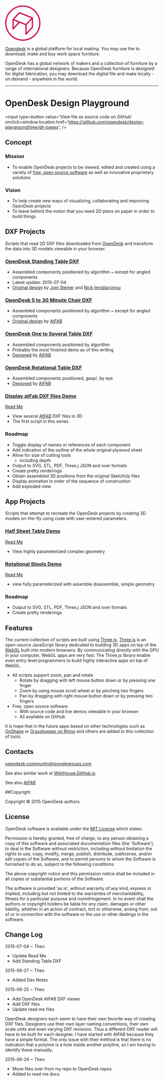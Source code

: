 ![]( ./images/opendesk-logo.png )

[Opendesk]( https://www.opendesk.cc/ ) is a global platform for local making. You may use the to download, make and buy work space furniture.

OpenDesk has a global network of makers and a collection of furniture by a range of international designers. 
Because OpenDesk furniture is designed for digital fabrication, you may download the digital file and make locally - on demand - anywhere in the world.
***

OpenDesk Design Playground
===
<span style=display:none; >[View as web page]( http://opendesk.github.io/design-playground/ "View file as a web page." ) </span>
<input type=button value='View file as source code on GitHub' onclick=window.location.href='https://github.com/opendesk/design-playground/tree/gh-pages'; />
## Concept

### Mission  
<!-- a statement of a rationale, applicable now as well as in the future -->

* To enable OpenDesk projects to be viewed, edited and created using a variety of [free, open source software]( https://en.wikipedia.org/wiki/Free_and_open-source_software ) as well as innovative proprietary solutions

### Vision  
<!--  a descriptive picture of a desired future state -->

* To help create new ways of visualizing, collaborating and improving OpenDesk projects 
* To leave behind the notion that you need 2D plans on paper in order to build things

## DXF Projects
Scripts that read 2D DXF files downloaded from [OpenDesk]( http://opendesk.cc ) and transform the data into 3D models viewable in your browser.



### [OpenDesk Standing Table DXF]( http://opendesk.github.io/design-playground/opendesk-standing-table/latest/ )

* Assembled components positioned by algorithm ~ except for angled components
* Latest update: 2015-07-04
* [Original design]( https://www.opendesk.cc/lean/standing-desk ) by [Joni Steiner]( https://www.opendesk.cc/designers/joni-steiner ) and [Nick Ierodiaconou]( https://www.opendesk.cc/designers/nick-ierodiaconou )

### [OpenDesk 5 to 30 Minute Chair DXF]( http://opendesk.github.io/design-playground/opendesk-5-to-30-minute-chair/latest/ )

* Assembled components positioned by algorithm ~ except for angled components
* [Original design]( https://www.opendesk.cc/atfab/5-to-30-minute-chair ) by [AtFAB]( http://atfab.co/ )

### [OpenDesk One to Several Table DXF]( http://opendesk.github.io/design-playground/opendesk-one-to-several-table/latest/ ) 

* Assembled components positioned by algorithm
* Probably the most finished demo as of this writing
* [Designed]( https://www.opendesk.cc/atfab/one-to-several-table ) by [AtFAB]( http://atfab.co/ )

### [OpenDesk Rotational Table DXF]( http://opendesk.github.io/design-playground/opendesk-rotational-table/latest/ ) 

* Assembled components positioned, gasp!, by eye
* [Designed]( https://www.opendesk.cc/atfab/rotational-table ) by [AtFAB]( http://atfab.co/ )

### [Display atFab DXF files Demo]( http://opendesk.github.io/design-playground/display-atfab-dxf/latest/ )  
[Read Me]( http://opendesk.github.io/design-playground/display-atfab-dxf/ )

* View several [AtFAB]( https://www.opendesk.cc/atfab ) DXF files in 3D  
* The first script in this series


### Roadmap

* Toggle display of names or references of each component
* Add indication of the outline of the whole original plywood sheet
* Allow for size of cutting tools
	* including depth
* Output to SVG, STL, PDF, Three.j JSON  and over formats
* Create pretty renderings
* Obtain assembled 3D positions from the original SketchUp files
* Display animation in order of the sequence of construction
* Add exploded view


## App Projects
Scripts that attempt to recreate the OpenDesk projects by creating 3D models on-the-fly using code with user-entered parameters.

### [Half Sheet Table Demo]( http://opendesk.github.io/design-playground/opendesk-half-sheet-table/latest/ ) 
[Read Me]( http://opendesk.github.io/design-playground/opendesk-half-sheet-table/ )

* View highly parameterized complex geometry 

### [Rotational Stools Demo]( http://opendesk.github.io/design-playground/opendesk-rotational-stools/latest/ )
[Read Me]( http://opendesk.github.io/design-playground/opendesk-rotational-stools/ )

* view fully parameterized with assemble disassemble, simple geometry  

### Roadmap

* Output to SVG, STL, PDF, Three.j JSON  and over formats
* Create pretty renderings


## Features

The current collection of scripts are built using [Three.js]( http://threejs.org/ ). [Three.js]( https://en.wikipedia.org/wiki/Three.js ) is an open-source JavaScript library dedicated to building 3D apps on top of the [WebGL]( https://get.webgl.org/) built into modern browsers.
By communicating directly with the GPU in your computer, WebGL apps are very fast. The Three.js library enable even entry level programmers to build highly interactive apps on top of WebGL.

* All scripts support zoom, pan and rotate
	* Rotate by dragging with left mouse button down or by pressing one finger
	* Zoom by using mouse scroll wheel or by pinching two fingers
	* Pan by dragging with right mouse button down or by pressing two fingers
* Free, open source software 
	* With source code and live demos viewable in your browser 
	* All available on GitHub 

It is hope that in the future apps based on other technologies such as [OnShape]( https://www.onshape.com/ ) or [Grasshopper on Rhino]( http://www.grasshopper3d.com/ ) and others are added to this collection of tools.
 
 
## Contacts

opendesk-community@googlegroups.com

See also similar work at [WikiHouse.GitHub.io]( http://wikihouse.github.io/viewer-experiments/ )

See also [AtFAB]( http://atfab.co )

##Copyright

Copyright © 2015 OpenDesk authors


## License

OpenDesk software is available under the [MIT License]( http://en.wikipedia.org/wiki/MIT_License) which states:

Permission is hereby granted, free of charge, to any person obtaining a copy of this software and associated documentation files (the 'Software'),
to deal in the Software without restriction, including without limitation the rights to use, copy, modify, merge, publish, distribute, sublicense, and/or sell copies of the Software, and to permit persons to whom the Software is furnished to do so, subject to the following conditions:

The above copyright notice and this permission notice shall be included in all copies or substantial portions of the Software.

The software is provided 'as is', without warranty of any kind, express or implied, including but not limited to the warranties of merchantability, fitness for a particular purpose and noninfringement.
In no event shall the authors or copyright holders be liable for any claim, damages or other liability, whether in an action of contract, tort or otherwise, arising from, out of or in connection with the software or the use or other dealings in the software.



## Change Log

2015-07-04 ~ Theo

* Update Read Me
* Add Standing Table DXF


2015-06-27 ~ Theo

* Added Dev Notes


2015-06-25 ~ Theo

* Add OpenDesk AtFAB DXF viewer
* Add DXF files
* Update read me files

OpenDesk designers each seem to have their own favorite way of creating DXF files. 
Designers use their own layer naming conventions, their own scale units and even varying DXF revisions.
Thus a different DXF reader will have to be built for each designer. 
I have started with AtFAB because they have a simple format.
The only issue with their method is that there is no indication that a polyline is a hole inside another polyline,
so I am having to identify these manually.
 
2015-06-24 ~ Theo

* Move files over from my repo to OpenDesk repos
* Added to read me docs
